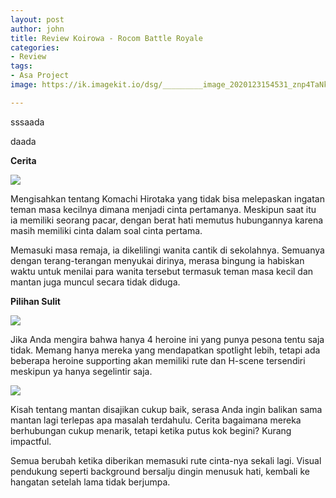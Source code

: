 ```yaml
---
layout: post
author: john
title: Review Koirowa - Rocom Battle Royale
categories:
- Review
tags:
- Asa Project
image: https://ik.imagekit.io/dsg/_________image_2020123154531_znp4TaNkYIY.jpg

---
```

sssaada

daada

**Cerita**

![](https://ik.imagekit.io/dsg/Koirowa_2_PSNxDVqMyJ3.jpg)

Mengisahkan tentang Komachi Hirotaka yang tidak bisa melepaskan ingatan teman masa kecilnya dimana menjadi cinta pertamanya. Meskipun saat itu ia memiliki seorang pacar, dengan berat hati memutus hubungannya karena masih memiliki cinta dalam soal cinta pertama.

Memasuki masa remaja, ia dikelilingi wanita cantik di sekolahnya. Semuanya dengan terang-terangan menyukai dirinya, merasa bingung ia habiskan waktu untuk menilai para wanita tersebut termasuk teman masa kecil dan mantan juga muncul secara tidak diduga.

**Pilihan Sulit**

![](https://ik.imagekit.io/dsg/_________image_20201244540_l8PT8qdaw-6M.jpg)

Jika Anda mengira bahwa hanya 4 heroine ini yang punya pesona tentu saja tidak. Memang hanya mereka yang mendapatkan spotlight lebih, tetapi ada beberapa heroine supporting akan memiliki rute dan H-scene tersendiri meskipun ya hanya segelintir saja.

![](https://ik.imagekit.io/dsg/_________image_20201244458_CEEGGKIcbvO.jpg)

Kisah tentang mantan disajikan cukup baik, serasa Anda ingin balikan sama mantan lagi terlepas apa masalah terdahulu. Cerita bagaimana mereka berhubungan cukup menarik, tetapi ketika putus kok begini? Kurang impactful.

Semua berubah ketika diberikan memasuki rute cinta-nya sekali lagi. Visual pendukung seperti background bersalju dingin menusuk hati, kembali ke hangatan setelah lama tidak berjumpa.  